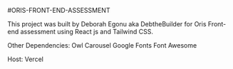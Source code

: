 #ORIS-FRONT-END-ASSESSMENT

This project was built by 
Deborah Egonu aka DebtheBuilder for Oris Front-end assessment using React js and Tailwind CSS.

Other Dependencies:
Owl Carousel
Google Fonts
Font Awesome

Host:
Vercel


